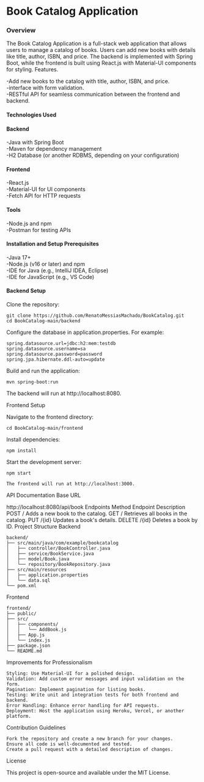 <h1>Book Catalog Application</h1>
<h3>Overview</h3>
The Book Catalog Application is a full-stack web application that allows users to manage a catalog of books. Users can add new books with details like title, author, ISBN, and price. The backend is implemented with Spring Boot, while the frontend is built using React.js with Material-UI components for styling.
Features.

  -Add new books to the catalog with title, author, ISBN, and price.</br>
  -interface with form validation.</br>
  -RESTful API for seamless communication between the frontend and backend.</br>

<h4>Technologies Used</h4>
<h4>Backend</h4>

  -Java with Spring Boot</br>
  -Maven for dependency management</br>
  -H2 Database (or another RDBMS, depending on your configuration)</br>

<h4>Frontend</h4>

  -React.js</br>
  -Material-UI for UI components</br>
  -Fetch API for HTTP requests</br>

<h4>Tools</h4>

  -Node.js and npm</br>
  -Postman for testing APIs</br>

<h4>Installation and Setup
Prerequisites</h4>

  -Java 17+</br>
  -Node.js (v16 or later) and npm</br>
  -IDE for Java (e.g., IntelliJ IDEA, Eclipse)</br>
  -IDE for JavaScript (e.g., VS Code)</br>

<h4>Backend Setup</h4>

  Clone the repository:
```
git clone https://github.com/RenatoMessiasMachado/BookCatalog.git
cd BookCatalog-main/backend
```

Configure the database in application.properties. For example:

```
spring.datasource.url=jdbc:h2:mem:testdb
spring.datasource.username=sa
spring.datasource.password=password
spring.jpa.hibernate.ddl-auto=update
```

Build and run the application:

    mvn spring-boot:run

  The backend will run at http://localhost:8080.

Frontend Setup

  Navigate to the frontend directory:
```
cd BookCatalog-main/frontend
```
Install dependencies:

```
npm install
```
Start the development server:

    npm start

    The frontend will run at http://localhost:3000.

API Documentation
Base URL

http://localhost:8080/api/book
Endpoints
Method	Endpoint	Description
POST	/	Adds a new book to the catalog.
GET	/	Retrieves all books in the catalog.
PUT	/{id}	Updates a book's details.
DELETE	/{id}	Deletes a book by ID.
Project Structure
Backend
```
backend/
├── src/main/java/com/example/bookcatalog
│   ├── controller/BookController.java
│   ├── service/BookService.java
│   ├── model/Book.java
│   └── repository/BookRepository.java
├── src/main/resources
│   ├── application.properties
│   └── data.sql
└── pom.xml
```
Frontend
```
frontend/
├── public/
├── src/
│   ├── components/
│   │   └── AddBook.js
│   ├── App.js
│   └── index.js
├── package.json
└── README.md
```
Improvements for Professionalism

    Styling: Use Material-UI for a polished design.
    Validation: Add custom error messages and input validation on the form.
    Pagination: Implement pagination for listing books.
    Testing: Write unit and integration tests for both frontend and backend.
    Error Handling: Enhance error handling for API requests.
    Deployment: Host the application using Heroku, Vercel, or another platform.

Contribution Guidelines

    Fork the repository and create a new branch for your changes.
    Ensure all code is well-documented and tested.
    Create a pull request with a detailed description of changes.

License

This project is open-source and available under the MIT License.
